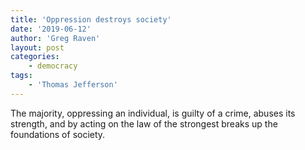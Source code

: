```yaml
---
title: 'Oppression destroys society'
date: '2019-06-12'
author: 'Greg Raven'
layout: post
categories:
    - democracy
tags:
    - 'Thomas Jefferson'
---
```


The majority, oppressing an individual, is guilty of a crime, abuses its strength, and by acting on the law of the strongest breaks up the foundations of society.